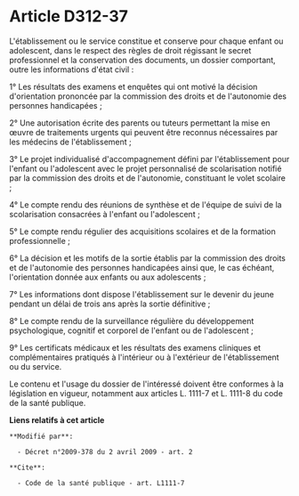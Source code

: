 # Article D312-37

L'établissement ou le service constitue et conserve pour chaque enfant ou adolescent, dans le respect des règles de droit
régissant le secret professionnel et la conservation des documents, un dossier comportant, outre les informations d'état
civil : 

1° Les résultats des examens et enquêtes qui ont motivé la décision d'orientation prononcée par la commission des droits et
de l'autonomie des personnes handicapées ; 

2° Une autorisation écrite des parents ou tuteurs permettant la mise en œuvre de traitements urgents qui peuvent être
reconnus nécessaires par les médecins de l'établissement ; 

3° Le projet individualisé d'accompagnement défini par l'établissement pour l'enfant ou l'adolescent avec le projet
personnalisé de scolarisation notifié par la commission des droits et de l'autonomie, constituant le volet scolaire ; 

4° Le compte rendu des réunions de synthèse et de l'équipe de suivi de la scolarisation consacrées à l'enfant ou
l'adolescent ; 

5° Le compte rendu régulier des acquisitions scolaires et de la formation professionnelle ; 

6° La décision et les motifs de la sortie établis par la commission des droits et de l'autonomie des personnes handicapées
ainsi que, le cas échéant, l'orientation donnée aux enfants ou aux adolescents ; 

7° Les informations dont dispose l'établissement sur le devenir du jeune pendant un délai de trois ans après la sortie
définitive ; 

8° Le compte rendu de la surveillance régulière du développement psychologique, cognitif et corporel de l'enfant ou de
l'adolescent ; 

9° Les certificats médicaux et les résultats des examens cliniques et complémentaires pratiqués à l'intérieur ou à
l'extérieur de l'établissement ou du service. 

Le contenu et l'usage du dossier de l'intéressé doivent être conformes à la législation en vigueur, notamment aux articles L.
1111-7 et L. 1111-8 du code de la santé publique.

**Liens relatifs à cet article**

	**Modifié par**:

	  - Décret n°2009-378 du 2 avril 2009 - art. 2

	**Cite**:

	  - Code de la santé publique - art. L1111-7
